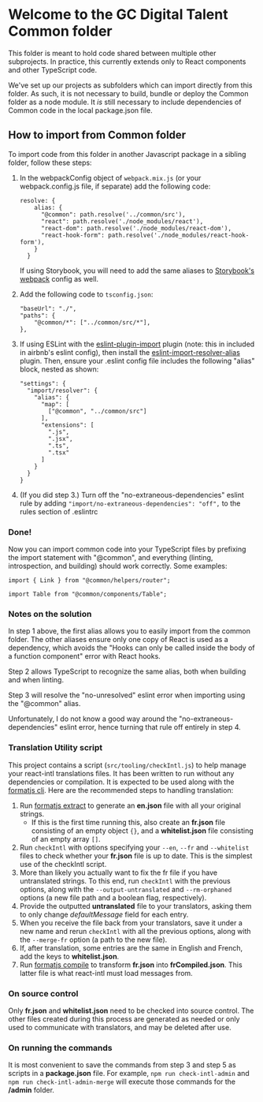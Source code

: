 # Welcome to the GC Digital Talent Common folder

This folder is meant to hold code shared between multiple other subprojects. In practice, this currently extends only to React components and other TypeScript code. 

We've set up our projects as subfolders which can import directly from this folder. As such, it is not necessary to build, bundle or deploy the Common folder as a node module. It _is_ still necessary to include dependencies of Common code in the local package.json file.

## How to import from Common folder

To import code from this folder in another Javascript package in a sibling folder, follow these steps:

1. In the webpackConfig object of `webpack.mix.js` (or your webpack.config.js file, if separate) add the following code:
    
    ```
    resolve: {
        alias: {
          "@common": path.resolve('../common/src'),
          "react": path.resolve('./node_modules/react'),
          "react-dom": path.resolve('./node_modules/react-dom'),
          "react-hook-form": path.resolve('./node_modules/react-hook-form'),
        }
      }
    ```
    If using Storybook, you will need to add the same aliases to [Storybook's webpack](https://storybook.js.org/docs/react/configure/webpack) config as well.

2. Add the following code to `tsconfig.json`:
    ```
    "baseUrl": "./",
    "paths": {
        "@common/*": ["../common/src/*"],
    },
    ```

3. If using ESLint with the [eslint-plugin-import](https://www.npmjs.com/package/eslint-plugin-import) plugin (note: this in included in airbnb's eslint config), then install the [eslint-import-resolver-alias](https://www.npmjs.com/package/eslint-import-resolver-alias) plugin. Then, ensure your .eslint config file includes the following "alias" block, nested as shown:
    ```
    "settings": {
      "import/resolver": {
        "alias": {
          "map": [
            ["@common", "../common/src"]
          ],
          "extensions": [
            ".js",
            ".jsx",
            ".ts",
            ".tsx"
          ]
        }
      }
    }
    ```

4. (If you did step 3.) Turn off the "no-extraneous-dependencies" eslint rule by adding `"import/no-extraneous-dependencies": "off",` to the rules section of .eslintrc

### Done!
Now you can import common code into your TypeScript files by prefixing the import statement with "@common", and everything (linting, introspection, and building) should work correctly. Some examples:

`import { Link } from "@common/helpers/router";`

`import Table from "@common/components/Table";`

### Notes on the solution

In step 1 above, the first alias allows you to easily import from the common folder. The other aliases ensure only one copy of React is used as a dependency, which avoids the "Hooks can only be called inside the body of a function component" error with React hooks.

Step 2 allows TypeScript to recognize the same alias, both when building and when linting.

Step 3 will resolve the "no-unresolved" eslint error when importing using the "@common" alias.

Unfortunately, I do not know a good way around the "no-extraneous-dependencies" eslint error, hence turning that rule off entirely in step 4.

### Translation Utility script

This project contains a script (`src/tooling/checkIntl.js`) to help manage your react-intl translations files. It has been written to run without any dependencies or compilation. It is expected to be used along with the [formatjs cli](https://formatjs.io/docs/tooling/cli). Here are the recommended steps to handling translation:

1. Run [formatjs extract](https://formatjs.io/docs/tooling/cli#extraction) to generate an **en.json** file with all your original strings.
    - If this is the first time running this, also create an **fr.json** file consisting of an empty object `{}`, and a **whitelist.json** file consisting of an empty array `[]`.
2. Run `checkIntl` with options specifying your `--en`, `--fr` and `--whitelist` files to check whether your **fr.json** file is up to date. This is the simplest use of the checkIntl script.
3. More than likely you actually want to fix the fr file if you have untranslated strings. To this end, run `checkIntl` with the previous options, along with the `--output-untranslated` and `--rm-orphaned` options (a new file path and a boolean flag, respectively).
4. Provide the outputted **untranslated** file to your translators, asking them to only change _defaultMessage_ field for each entry.
5. When you receive the file back from your translators, save it under a new name and rerun `checkIntl` with all the previous options, along with the `--merge-fr` option (a path to the new file).
6. If, after translation, some entries are the same in English and French, add the keys to **whitelist.json**.
7. Run [formatjs compile](https://formatjs.io/docs/tooling/cli#compilation) to transform **fr.json** into **frCompiled.json**. This latter file is what react-intl must load messages from.

### On source control
Only **fr.json** and **whitelist.json** need to be checked into source control. The other files created during this process are generated as needed or only used to communicate with translators, and may be deleted after use.

### On running the commands
It is most convenient to save the commands from step 3 and step 5 as scripts in a **package.json** file. For example, `npm run check-intl-admin` and `npm run check-intl-admin-merge` will execute those commands for the **/admin** folder.


